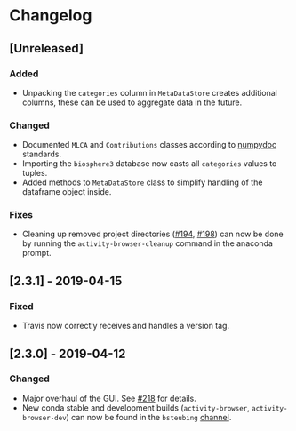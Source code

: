 # Changelog

## [Unreleased]

### Added

- Unpacking the `categories` column in `MetaDataStore` creates additional columns, these can be used to aggregate data in the future.

### Changed

- Documented `MLCA` and `Contributions` classes according to [numpydoc](https://numpydoc.readthedocs.io/en/latest/) standards.
- Importing the `biosphere3` database now casts all `categories` values to tuples.
- Added methods to `MetaDataStore` class to simplify handling of the dataframe object inside.

### Fixes

- Cleaning up removed project directories ([#194](https://github.com/LCA-ActivityBrowser/activity-browser/issues/194), [#198](https://github.com/LCA-ActivityBrowser/activity-browser/pull/198)) can now be done by running the `activity-browser-cleanup` command in the anaconda prompt.

## [2.3.1] - 2019-04-15

### Fixed

- Travis now correctly receives and handles a version tag.

## [2.3.0] - 2019-04-12

### Changed

- Major overhaul of the GUI. See [#218](https://github.com/LCA-ActivityBrowser/activity-browser/pull/218) for details.
- New conda stable and development builds (`activity-browser`, `activity-browser-dev`) can now be found in the `bsteubing` [channel](https://anaconda.org/bsteubing/).
